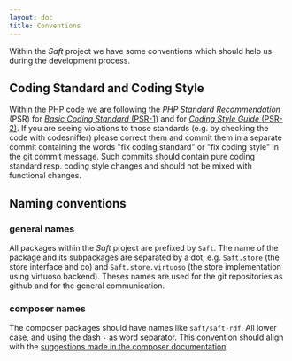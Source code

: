 ```yaml
---
layout: doc
title: Conventions
---
```


Within the _Saft_ project we have some conventions which should help us during the development process.

## Coding Standard and Coding Style

Within the PHP code we are following the _PHP Standard Recommendation_ (PSR) for [_Basic Coding Standard_ (PSR-1)](http://www.php-fig.org/psr/psr-1/) and for [_Coding Style Guide_ (PSR-2)](http://www.php-fig.org/psr/psr-2/).
If you are seeing violations to those standards (e.g. by checking the code with codesniffer) please correct them and commit them in a separate commit containing the words "fix coding standard" or "fix coding style" in the git commit message.
Such commits should contain pure coding standard resp. coding style changes and should not be mixed with functional changes.

## Naming conventions

### general names

All packages within the _Saft_ project are prefixed by `Saft`. The name of the package and its subpackages are separated by a dot, e.g. `Saft.store` (the store interface and co) and `Saft.store.virtuoso` (the store implementation using virtuoso backend).
Theses names are used for the git repositories as github and for the general communication.

### composer names

The composer packages should have names like `saft/saft-rdf`. All lower case, and using the dash `-` as word separator. This convention should align with the [suggestions made in the composer documentation](https://getcomposer.org/doc/02-libraries.md#every-project-is-a-package).

